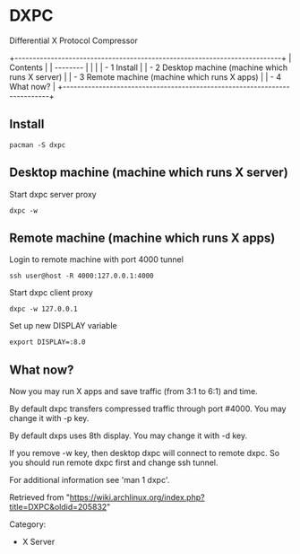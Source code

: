 DXPC
====

Differential X Protocol Compressor

+--------------------------------------------------------------------------+
| Contents                                                                 |
| --------                                                                 |
|                                                                          |
| -   1 Install                                                            |
| -   2 Desktop machine (machine which runs X server)                      |
| -   3 Remote machine (machine which runs X apps)                         |
| -   4 What now?                                                          |
+--------------------------------------------------------------------------+

Install
-------

    pacman -S dxpc

Desktop machine (machine which runs X server)
---------------------------------------------

Start dxpc server proxy

    dxpc -w

Remote machine (machine which runs X apps)
------------------------------------------

Login to remote machine with port 4000 tunnel

    ssh user@host -R 4000:127.0.0.1:4000

Start dxpc client proxy

    dxpc -w 127.0.0.1

Set up new DISPLAY variable

    export DISPLAY=:8.0

What now?
---------

Now you may run X apps and save traffic (from 3:1 to 6:1) and time.

By default dxpc transfers compressed traffic through port #4000. You may
change it with -p key.

By default dxps uses 8th display. You may change it with -d key.

If you remove -w key, then desktop dxpc will connect to remote dxpc. So
you should run remote dxpc first and change ssh tunnel.

For additional information see 'man 1 dxpc'.

Retrieved from
"https://wiki.archlinux.org/index.php?title=DXPC&oldid=205832"

Category:

-   X Server
